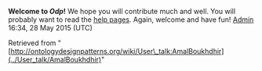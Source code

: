 __Welcome to _Odp_!__ We hope you will contribute much and well. 
You will probably want to read the [help pages](http://ontologydesignpatterns.org/wiki/Help:Contents "Help:Contents"). Again, welcome and have fun! [Admin](../User/ValentinaPresutti "User:ValentinaPresutti") 16:34, 28 May 2015 (UTC)





Retrieved from "[http://ontologydesignpatterns.org/wiki/User\_talk:AmalBoukhdhir](../User_talk/AmalBoukhdhir)"
